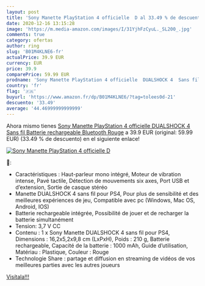 ```yaml
---
layout: post
title: 'Sony Manette PlayStation 4 officielle  D al 33.49 % de descuento'
date: 2020-12-16 13:15:28
image: 'https://m.media-amazon.com/images/I/31YjhFzCyuL._SL200_.jpg'
comments: true
category: ofertas
author: ring
slug: 'B01M4KLNE6-fr'
actualPrice: 39.9 EUR
currency: EUR
price: 39.9
comparePrice: 59.99 EUR
prodname: 'Sony Manette PlayStation 4 officielle  DUALSHOCK 4  Sans fil  Batterie rechargeable  Bluetooth  Rouge'
country: 'fr'
flag: '🇫🇷'
buyurl: 'https://www.amazon.fr/dp/B01M4KLNE6/?tag=tolees0d-21'
descuento: '33.49'
average: '44.46999999999999'
---
```


Ahora mismo tienes [Sony Manette PlayStation 4 officielle  DUALSHOCK 4  Sans fil  Batterie rechargeable  Bluetooth  Rouge](https://www.amazon.fr/dp/B01M4KLNE6/?tag=tolees0d-21) a 39.9 EUR (original: 59.99 EUR) (33.49 %  de descuento) en el siguiente enlace!

[![Sony Manette PlayStation 4 officielle  D](https://m.media-amazon.com/images/I/31YjhFzCyuL._SL200_.jpg)](https://www.amazon.fr/dp/B01M4KLNE6/?tag=tolees0d-21)

🔎:

- Caractéristiques : Haut-parleur mono intégré, Moteur de vibration intense, Pavé tactile, Détection de mouvements six axes, Port USB et d’extension, Sortie de casque stéréo
- Manette DUALSHOCK 4 sans fil pour PS4, Pour plus de sensibilité et des meilleures expériences de jeu, Compatible avec pc (Windows, Mac OS, Android, IOS)
- Batterie rechargeable intégrée, Possibilité de jouer et de recharger la batterie simultanément
- Tension: 3,7 V CC
- Contenu : 1 x Sony Manette DUALSHOCK 4 sans fil pour PS4, Dimensions : 16,2x5,2x9,8 cm (LxPxH), Poids : 210 g, Batterie rechargeable, Capacité de la batterie : 1000 mAh, Guide d’utilisation, Matériau : Plastique, Couleur : Rouge
- Technologie Share : partage et diffusion en streaming de vidéos de vos meilleures parties avec les autres joueurs

[Visítala!!!](https://www.amazon.fr/dp/B01M4KLNE6/?tag=tolees0d-21)
